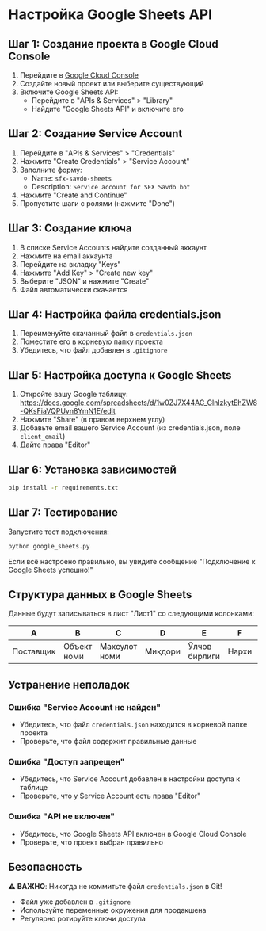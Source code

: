 # Настройка Google Sheets API

## Шаг 1: Создание проекта в Google Cloud Console

1. Перейдите в [Google Cloud Console](https://console.cloud.google.com/)
2. Создайте новый проект или выберите существующий
3. Включите Google Sheets API:
   - Перейдите в "APIs & Services" > "Library"
   - Найдите "Google Sheets API" и включите его

## Шаг 2: Создание Service Account

1. Перейдите в "APIs & Services" > "Credentials"
2. Нажмите "Create Credentials" > "Service Account"
3. Заполните форму:
   - Name: `sfx-savdo-sheets`
   - Description: `Service account for SFX Savdo bot`
4. Нажмите "Create and Continue"
5. Пропустите шаги с ролями (нажмите "Done")

## Шаг 3: Создание ключа

1. В списке Service Accounts найдите созданный аккаунт
2. Нажмите на email аккаунта
3. Перейдите на вкладку "Keys"
4. Нажмите "Add Key" > "Create new key"
5. Выберите "JSON" и нажмите "Create"
6. Файл автоматически скачается

## Шаг 4: Настройка файла credentials.json

1. Переименуйте скачанный файл в `credentials.json`
2. Поместите его в корневую папку проекта
3. Убедитесь, что файл добавлен в `.gitignore`

## Шаг 5: Настройка доступа к Google Sheets

1. Откройте вашу Google таблицу: https://docs.google.com/spreadsheets/d/1w0ZJ7X44AC_GlnlzkytEhZW8-QKsFiaVQPUvn8YmN1E/edit
2. Нажмите "Share" (в правом верхнем углу)
3. Добавьте email вашего Service Account (из credentials.json, поле `client_email`)
4. Дайте права "Editor"

## Шаг 6: Установка зависимостей

```bash
pip install -r requirements.txt
```

## Шаг 7: Тестирование

Запустите тест подключения:

```bash
python google_sheets.py
```

Если всё настроено правильно, вы увидите сообщение "Подключение к Google Sheets успешно!"

## Структура данных в Google Sheets

Данные будут записываться в лист "Лист1" со следующими колонками:

| A | B | C | D | E | F | G | H |
|---|---|---|---|---|---|---|---|
| Поставщик | Объект номи | Махсулот номи | Миқдори | Ўлчов бирлиги | Нархи | Сумма | Изох |

## Устранение неполадок

### Ошибка "Service Account не найден"
- Убедитесь, что файл `credentials.json` находится в корневой папке проекта
- Проверьте, что файл содержит правильные данные

### Ошибка "Доступ запрещен"
- Убедитесь, что Service Account добавлен в настройки доступа к таблице
- Проверьте, что у Service Account есть права "Editor"

### Ошибка "API не включен"
- Убедитесь, что Google Sheets API включен в Google Cloud Console
- Проверьте, что проект выбран правильно

## Безопасность

⚠️ **ВАЖНО**: Никогда не коммитьте файл `credentials.json` в Git!
- Файл уже добавлен в `.gitignore`
- Используйте переменные окружения для продакшена
- Регулярно ротируйте ключи доступа
